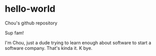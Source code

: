 # hello-world
Chou's github repository

Sup fam!

I'm Chou, just a dude trying to learn enough about software to start a software company.
That's kinda it.  K bye.
